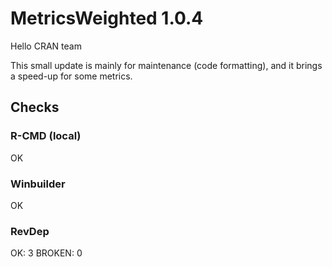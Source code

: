 # MetricsWeighted 1.0.4

Hello CRAN team

This small update is mainly for maintenance (code formatting), and it brings a speed-up for some metrics.

## Checks

### R-CMD (local)

OK

### Winbuilder

OK

### RevDep

OK: 3
BROKEN: 0
